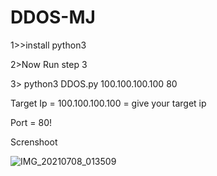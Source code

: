 # DDOS-MJ

1>>install python3

2>Now Run step 3

3> python3 DDOS.py 100.100.100.100 80

Target Ip = 100.100.100.100 = give your target ip

Port = 80!

Screnshoot


![IMG_20210708_013509](https://user-images.githubusercontent.com/87042573/124818503-ed06e680-df8c-11eb-9b12-28d401ead7a6.png)
